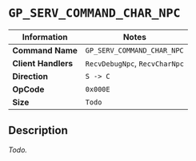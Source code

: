 # `GP_SERV_COMMAND_CHAR_NPC`

| Information               | Notes |
|---                        |---    |
| **Command Name**          | `GP_SERV_COMMAND_CHAR_NPC` |
| **Client Handlers**       | `RecvDebugNpc`, `RecvCharNpc` |
| **Direction**             | `S -> C` |
| **OpCode**                | `0x000E` |
| **Size**                  | `Todo` |

## Description

_Todo._
